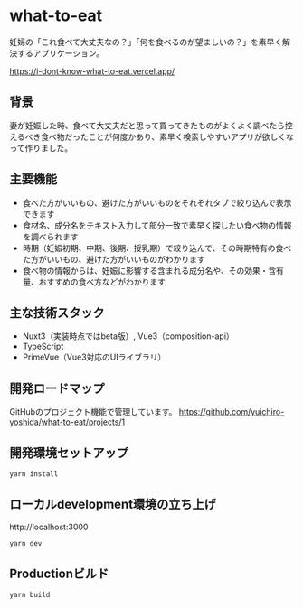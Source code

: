 # what-to-eat
妊婦の「これ食べて大丈夫なの？」「何を食べるのが望ましいの？」を素早く解決するアプリケーション。

https://i-dont-know-what-to-eat.vercel.app/

## 背景
妻が妊娠した時、食べて大丈夫だと思って買ってきたものがよくよく調べたら控えるべき食べ物だったことが何度かあり、素早く検索しやすいアプリが欲しくなって作りました。

## 主要機能
- 食べた方がいいもの、避けた方がいいものをそれぞれタブで絞り込んで表示できます
- 食材名、成分名をテキスト入力して部分一致で素早く探したい食べ物の情報を調べられます
- 時期（妊娠初期、中期、後期、授乳期）で絞り込んで、その時期特有の食べた方がいいもの、避けた方がいいものがわかります
- 食べ物の情報からは、妊娠に影響する含まれる成分名や、その効果・含有量、おすすめの食べ方などがわかります

## 主な技術スタック
- Nuxt3（実装時点ではbeta版）, Vue3（composition-api）
- TypeScript
- PrimeVue（Vue3対応のUIライブラリ）

## 開発ロードマップ
GitHubのプロジェクト機能で管理しています。
https://github.com/yuichiro-yoshida/what-to-eat/projects/1

## 開発環境セットアップ

```bash
yarn install
```

## ローカルdevelopment環境の立ち上げ

http://localhost:3000

```bash
yarn dev
```

## Productionビルド

```bash
yarn build
```
